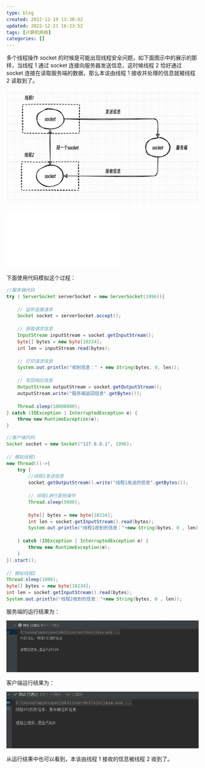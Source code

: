 ```yaml
---
type: blog
created: 2022-12-19 13:30:52
updated: 2022-12-21 16:23:52
tags: [计算机网络]
categories: []
---
```


多个线程操作 socket 的时候是可能出现线程安全问题，如下面图示中的展示的那样，当线程 1 通过 socket 连接向服务器发送信息，这时候线程 2 恰好通过 socket 连接在读取服务端的数据，那么本该由线程 1 接收并处理的信息就被线程 2 读取到了。

![](附件/image/socket连接不安全的原因_image_1.png)

![Main](Code/java/Spring/Main.java)




下面使用代码模拟这个过程：​

```java
//服务端代码
try ( ServerSocket serverSocket = new ServerSocket(1996)){

    // 监听连接请求
    Socket socket = serverSocket.accept();

    // 获取请求信息
    InputStream inputStream = socket.getInputStream();
    byte[] bytes = new byte[10234];
    int len = inputStream.read(bytes);

    // 打印请求信息
    System.out.println("收到信息：" + new String(bytes, 0, len));

    // 写回响应信息
    OutputStream outputStream = socket.getOutputStream();
    outputStream.write("服务端返回信息".getBytes());

    Thread.sleep(10000000);
} catch (IOException | InterruptedException e) {
    throw new RuntimeException(e);
}
```

```java
//客户端代码
Socket socket = new Socket("127.0.0.1", 1996);

// 模拟线程1
new Thread(()->{
    try {
        //线程1发送信息
        socket.getOutputStream().write("线程1发送的信息".getBytes());

        // 线程1进行其他操作
        Thread.sleep(5000);

        byte[] bytes = new byte[10234];
        int len = socket.getInputStream().read(bytes);
        System.out.println("线程1收到的信息："+new String(bytes, 0 , len));

    } catch (IOException | InterruptedException e) {
        throw new RuntimeException(e);
    }
}).start();

// 模拟线程2
Thread.sleep(1000);
byte[] bytes = new byte[10234];
int len = socket.getInputStream().read(bytes);
System.out.println("线程2收到的信息："+new String(bytes, 0 , len));
```

服务端的运行结果为：​

![](附件/image/socket连接不安全的原因_image_2.png)

客户端运行结果为：​

![](附件/image/socket连接不安全的原因_image_3.png)

从运行结果中也可以看到，本该由线程 1 接收的信息被线程 2 收到了。​
